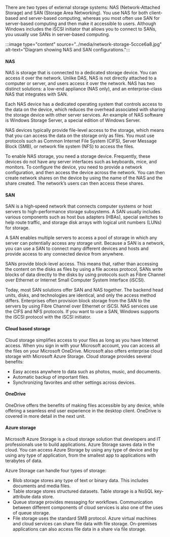 There are two types of external storage systems: NAS (Network-Attached Storage) and SAN (Storage Area Networking). You use NAS for both client-based and server-based computing, whereas you most often use SAN for server-based computing and then make it accessible to users. Although Windows includes the iSCSI initiator that allows you to connect to SANs, you usually use SANs in server-based computing.

:::image type="content" source="../media/network-storage-5ccce6a8.jpg" alt-text="Diagram showing NAS and SAN configurations.":::


#### NAS

NAS is storage that is connected to a dedicated storage device. You can access it over the network. Unlike DAS, NAS is not directly attached to a computer or server, and users access it over the network. NAS has two distinct solutions: a low-end appliance (NAS only), and an enterprise-class NAS that integrates with SAN.

Each NAS device has a dedicated operating system that controls access to the data on the device, which reduces the overhead associated with sharing the storage device with other server services. An example of NAS software is Windows Storage Server, a special edition of Windows Server.

NAS devices typically provide file-level access to the storage, which means that you can access the data on the storage only as files. You must use protocols such as Common Internet File System (CIFS), Server Message Block (SMB), or network file system (NFS) to access the files.

To enable NAS storage, you need a storage device. Frequently, these devices do not have any server interfaces such as keyboards, mice, and monitors. To configure the device, you need to provide a network configuration, and then access the device across the network. You can then create network shares on the device by using the name of the NAS and the share created. The network’s users can then access these shares.

#### SAN

SAN is a high‐speed network that connects computer systems or host servers to high-performance storage subsystems. A SAN usually includes various components such as host bus adapters (HBAs), special switches to help route traffic, and storage disk arrays with logical unit numbers (LUNs) for storage.

A SAN enables multiple servers to access a pool of storage in which any server can potentially access any storage unit. Because a SAN is a network, you can use a SAN to connect many different devices and hosts and provide access to any connected device from anywhere.

SANs provide block-level access. This means that, rather than accessing the content on the disks as files by using a file access protocol, SANs write blocks of data directly to the disks by using protocols such as Fibre Channel over Ethernet or Internet Small Computer System Interface (iSCSI).

Today, most SAN solutions offer SAN and NAS together. The backend head units, disks, and technologies are identical, and only the access method differs. Enterprises often provision block storage from the SAN to the servers by using Fibre Channel over Ethernet or iSCSI. NAS services use the CIFS and NFS protocols. If you want to use a SAN, Windows supports the iSCSI protocol with the iSCSI initiator.

#### Cloud based storage

Cloud storage simplifies access to your files as long as you have Internet access. When you sign in with your Microsoft account, you can access all the files on your Microsoft OneDrive. Microsoft also offers enterprise cloud storage with Microsoft Azure Storage. Cloud storage provides several benefits:

 -  Easy access anywhere to data such as photos, music, and documents.
 -  Automatic backup of important files.
 -  Synchronizing favorites and other settings across devices.

#### OneDrive

OneDrive offers the benefits of making files accessible by any device, while offering a seamless end user experience in the desktop client. OneDrive is covered in more detail in the next unit.

#### Azure storage

Microsoft Azure Storage is a cloud storage solution that developers and IT professionals use to build applications. Azure Storage saves data in the cloud. You can access Azure Storage by using any type of device and by using any type of application, from the smallest app to applications with terabytes of data.

Azure Storage can handle four types of storage:

 -  Blob storage stores any type of text or binary data. This includes documents and media files.
 -  Table storage stores structured datasets. Table storage is a NoSQL key-attribute data store.
 -  Queue storage provides messaging for workflows. Communication between different components of cloud services is also one of the uses of queue storage.
 -  File storage uses the standard SMB protocol. Azure virtual machines and cloud services can share file data with file storage. On-premises applications can also access file data in a share via file storage.
